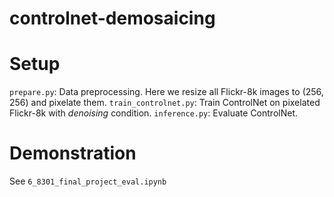 # controlnet-demosaicing

# Setup
`prepare.py`: Data preprocessing. Here we resize all Flickr-8k images to (256, 256) and pixelate them.
`train_controlnet.py`: Train ControlNet on pixelated Flickr-8k with *denoising* condition.
`inference.py`: Evaluate ControlNet.

# Demonstration
See `6_8301_final_project_eval.ipynb`
